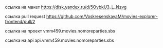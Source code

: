 ссылка на макет
https://disk.yandex.ru/d/5OvbkU3_L_Nzvg

ссылка pull request
https://github.com/VoskresenskayaM/movies-explorer-frontend/pull/2

ссылка на проект
vmm459.movies.nomoreparties.sbs

ссылка на api
api.vmm459.movies.nomoreparties.sbs

